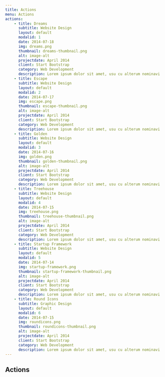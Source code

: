 ```yaml
---
title: Actions
menu: Actions
actions:
    - title: Dreams
      subtitle: Website Design
      layout: default
      modalid: 1
      date: 2014-07-18
      img: dreams.png
      thumbnail: dreams-thumbnail.png
      alt: image-alt
      projectdate: April 2014
      client: Start Bootstrap
      category: Web Development
      description: Lorem ipsum dolor sit amet, usu cu alterum nominavi lobortis. At duo novum diceret. Tantas apeirian vix et, usu sanctus postulant inciderint ut, populo diceret necessitatibus in vim. Cu eum dicam feugiat noluisse.
    - title: Escape
      subtitle: Website Design
      layout: default
      modalid: 2
      date: 2014-07-17
      img: escape.png
      thumbnail: escape-thumbnail.png
      alt: image-alt
      projectdate: April 2014
      client: Start Bootstrap
      category: Web Development
      description: Lorem ipsum dolor sit amet, usu cu alterum nominavi lobortis. At duo novum diceret. Tantas apeirian vix et, usu sanctus postulant inciderint ut, populo diceret necessitatibus in vim  . Cu eum dicam feugiat noluisse.
    - title: Golden
      subtitle: Website Design
      layout: default
      modalid: 3
      date: 2014-07-16
      img: golden.png
      thumbnail: golden-thumbnail.png
      alt: image-alt
      projectdate: April 2014
      client: Start Bootstrap
      category: Web Development
      description: Lorem ipsum dolor sit amet, usu cu alterum nominavi lobortis. At duo novum diceret. Tantas apeirian vix et, usu sanctus postulant inciderint ut, populo diceret necessitatibus in v. Cu eum dicam feugiat noluisse.
    - title: Treehouse
      subtitle: Website Design
      layout: default
      modalid: 4
      date: 2014-07-15
      img: treehouse.png
      thumbnail: treehouse-thumbnail.png
      alt: image-alt
      projectdate: April 2014
      client: Start Bootstrap
      category: Web Development
      description: Lorem ipsum dolor sit amet, usu cu alterum nominavi lobortis. At duo novum diceret. Tantas apeirian vix et, usu sanctus postulant inciderint ut, populo diceret necessitatibus in v. Cu eum dicam feugiat noluisse.
    - title: Startup Framework
      subtitle: Website Design
      layout: default
      modalid: 5
      date: 2014-07-14
      img: startup-framework.png
      thumbnail: startup-framework-thumbnail.png
      alt: image-alt
      projectdate: April 2014
      client: Start Bootstrap
      category: Web Development
      description: Lorem ipsum dolor sit amet, usu cu alterum nominavi lobortis. At duo novum diceret. Tantas apeirian vix et, usu sanctus postulant inciderint ut, populo diceret necessitatibus in v. Cu eum dicam feugiat noluisse.
    - title: Round Icons
      subtitle: Graphic Design
      layout: default
      modalid: 6
      date: 2014-07-15
      img: roundicons.png
      thumbnail: roundicons-thumbnail.png
      alt: image-alt
      projectdate: April 2014
      client: Start Bootstrap
      category: Web Development
      description: Lorem ipsum dolor sit amet, usu cu alterum nominavi lobortis. At duo novum diceret. Tantas apeirian vix et, usu sanctus postulant inciderint ut, populo diceret necessitatibus in v. Cu eum dicam feugiat noluisse.
---
```


## Actions